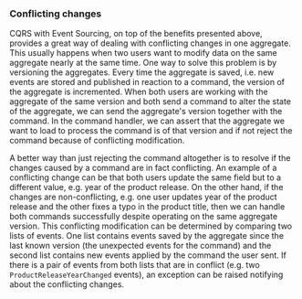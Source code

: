 ### Conflicting changes

CQRS with Event Sourcing, on top of the benefits presented above, provides a great way of dealing with conflicting changes in one aggregate. This usually happens when two users want to modify data on the same aggregate nearly at the same time. One way to solve this problem is by versioning the aggregates. Every time the aggregate is saved, i.e. new events are stored and published in reaction to a command, the version of the aggregate is incremented. When both users are working with the aggregate of the same version and both send a command to alter the state of the aggregate, we can send the aggregate's version together with the command. In the command handler, we can assert that the aggregate we want to load to process the command is of that version and if not reject the command because of conflicting modification.

A better way than just rejecting the command altogether is to resolve if the changes caused by a command are in fact conflicting. An example of a conflicting change can be that both users update the same field but to a different value, e.g. year of the product release. On the other hand, if the changes are non-conflicting, e.g. one user updates year of the product release and the other fixes a typo in the product title, then we can handle both commands successfully despite operating on the same aggregate version. This conflicting modification can be determined by comparing two lists of events. One list contains events saved by the aggregate since the last known version (the unexpected events for the command) and the second list contains new events applied by the command the user sent. If there is a pair of events from both lists that are in conflict (e.g. two `ProductReleaseYearChanged` events), an exception can be raised notifying about the conflicting changes.
